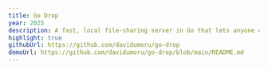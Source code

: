 ```yaml
---
title: Go Drop
year: 2025
description: A fast, local file-sharing server in Go that lets anyone on the same network upload, view, and download files via their browser.
highlight: true
githubUrl: https://github.com/davidumoru/go-drop
demoUrl: https://github.com/davidumoru/go-drop/blob/main/README.md
---
```


